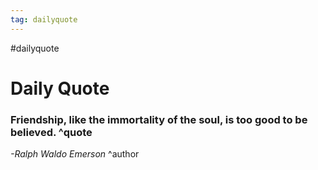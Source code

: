 ```yaml
---
tag: dailyquote
---
```


#dailyquote

# Daily Quote

### Friendship, like the immortality of the soul, is too good to be believed. ^quote
*-Ralph Waldo Emerson* ^author
